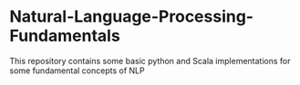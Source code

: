# Natural-Language-Processing-Fundamentals

This repository contains some basic python and Scala implementations for some fundamental concepts of NLP
